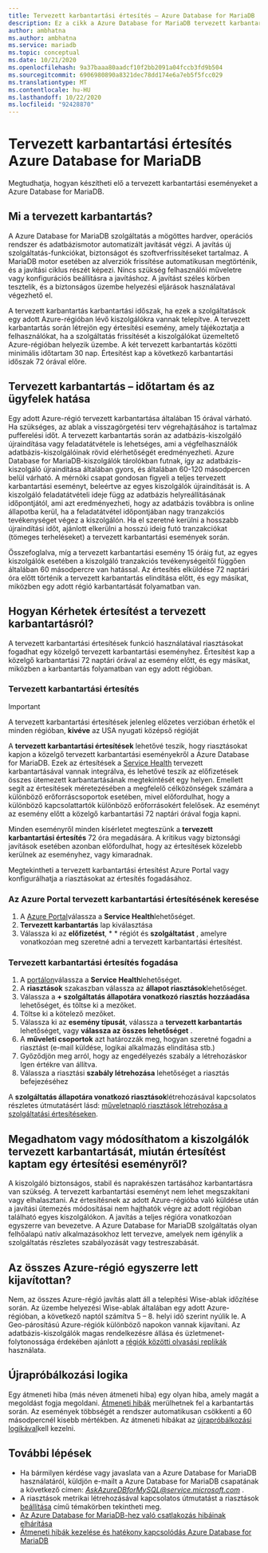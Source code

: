 ```yaml
---
title: Tervezett karbantartási értesítés – Azure Database for MariaDB
description: Ez a cikk a Azure Database for MariaDB tervezett karbantartási értesítési funkcióját ismerteti.
author: ambhatna
ms.author: ambhatna
ms.service: mariadb
ms.topic: conceptual
ms.date: 10/21/2020
ms.openlocfilehash: 9a37baaa80aadcf10f2bb2091a04fccb3fd9b504
ms.sourcegitcommit: 6906980890a8321dec78dd174e6a7eb5f5fcc029
ms.translationtype: MT
ms.contentlocale: hu-HU
ms.lasthandoff: 10/22/2020
ms.locfileid: "92428870"
---
```

# <a name="planned-maintenance-notification-in-azure-database-for-mariadb"></a>Tervezett karbantartási értesítés Azure Database for MariaDB

Megtudhatja, hogyan készítheti elő a tervezett karbantartási eseményeket a Azure Database for MariaDB.

## <a name="what-is-a-planned-maintenance"></a>Mi a tervezett karbantartás?

A Azure Database for MariaDB szolgáltatás a mögöttes hardver, operációs rendszer és adatbázismotor automatizált javítását végzi. A javítás új szolgáltatás-funkciókat, biztonságot és szoftverfrissítéseket tartalmaz. A MariaDB motor esetében az alverziók frissítése automatikusan megtörténik, és a javítási ciklus részét képezi. Nincs szükség felhasználói műveletre vagy konfigurációs beállításra a javításhoz. A javítást széles körben tesztelik, és a biztonságos üzembe helyezési eljárások használatával végezhető el.

A tervezett karbantartás karbantartási időszak, ha ezek a szolgáltatások egy adott Azure-régióban lévő kiszolgálókra vannak telepítve. A tervezett karbantartás során létrejön egy értesítési esemény, amely tájékoztatja a felhasználókat, ha a szolgáltatás frissítését a kiszolgálókat üzemeltető Azure-régióban helyezik üzembe. A két tervezett karbantartás közötti minimális időtartam 30 nap. Értesítést kap a következő karbantartási időszak 72 órával előre.

## <a name="planned-maintenance---duration-and-customer-impact"></a>Tervezett karbantartás – időtartam és az ügyfelek hatása

Egy adott Azure-régió tervezett karbantartása általában 15 órával várható. Ha szükséges, az ablak a visszagörgetési terv végrehajtásához is tartalmaz pufferelési időt. A tervezett karbantartás során az adatbázis-kiszolgáló újraindítása vagy feladatátvétele is lehetséges, ami a végfelhasználók adatbázis-kiszolgálóinak rövid elérhetőségét eredményezheti. Azure Database for MariaDB-kiszolgálók tárolókban futnak, így az adatbázis-kiszolgáló újraindítása általában gyors, és általában 60-120 másodpercen belül várható. A mérnöki csapat gondosan figyeli a teljes tervezett karbantartási eseményt, beleértve az egyes kiszolgálók újraindítását is. A kiszolgáló feladatátvételi ideje függ az adatbázis helyreállításának időpontjától, ami azt eredményezheti, hogy az adatbázis továbbra is online állapotba kerül, ha a feladatátvétel időpontjában nagy tranzakciós tevékenységet végez a kiszolgálón. Ha el szeretné kerülni a hosszabb újraindítási időt, ajánlott elkerülni a hosszú ideig futó tranzakciókat (tömeges terheléseket) a tervezett karbantartási események során.

Összefoglalva, míg a tervezett karbantartási esemény 15 óráig fut, az egyes kiszolgálók esetében a kiszolgáló tranzakciós tevékenységeitől függően általában 60 másodpercre van hatással. Az értesítés elküldése 72 naptári óra előtt történik a tervezett karbantartás elindítása előtt, és egy másikat, miközben egy adott régió karbantartását folyamatban van.

## <a name="how-can-i-get-notified-of-planned-maintenance"></a>Hogyan Kérhetek értesítést a tervezett karbantartásról?

A tervezett karbantartási értesítések funkció használatával riasztásokat fogadhat egy közelgő tervezett karbantartási eseményhez. Értesítést kap a közelgő karbantartási 72 naptári órával az esemény előtt, és egy másikat, miközben a karbantartás folyamatban van egy adott régióban.

### <a name="planned-maintenance-notification"></a>Tervezett karbantartási értesítés

> [!IMPORTANT]
> A tervezett karbantartási értesítések jelenleg előzetes verzióban érhetők el minden régióban, **kivéve** az USA nyugati középső régióját

A **tervezett karbantartási értesítések** lehetővé teszik, hogy riasztásokat kapjon a közelgő tervezett karbantartási eseményekről a Azure Database for MariaDB. Ezek az értesítések a [Service Health](../service-health/overview.md) tervezett karbantartásával vannak integrálva, és lehetővé teszik az előfizetések összes ütemezett karbantartásának megtekintését egy helyen. Emellett segít az értesítések méretezésében a megfelelő célközönségek számára a különböző erőforráscsoportok esetében, mivel előfordulhat, hogy a különböző kapcsolattartók különböző erőforrásokért felelősek. Az eseményt az esemény előtt a közelgő karbantartási 72 naptári órával fogja kapni.

Minden eseményről minden kísérletet megteszünk a **tervezett karbantartási értesítés** 72 óra megadására. A kritikus vagy biztonsági javítások esetében azonban előfordulhat, hogy az értesítések közelebb kerülnek az eseményhez, vagy kimaradnak.

Megtekintheti a tervezett karbantartási értesítést Azure Portal vagy konfigurálhatja a riasztásokat az értesítés fogadásához. 

### <a name="check-planned-maintenance-notification-from-azure-portal"></a>Az Azure Portal tervezett karbantartási értesítésének keresése

1. A [Azure Portal](https://portal.azure.com)válassza a **Service Health**lehetőséget.
2. **Tervezett karbantartás** lap kiválasztása
3. Válassza ki az **előfizetést**, * * régiót és **szolgáltatást** , amelyre vonatkozóan meg szeretné adni a tervezett karbantartási értesítést. 
   
### <a name="to-receive-planned-maintenance-notification"></a>Tervezett karbantartási értesítés fogadása

1. A [portálon](https://portal.azure.com)válassza a **Service Health**lehetőséget.
2. A **riasztások** szakaszban válassza az **állapot riasztások**lehetőséget.
3. Válassza a **+ szolgáltatás állapotára vonatkozó riasztás hozzáadása** lehetőséget, és töltse ki a mezőket.
4. Töltse ki a kötelező mezőket. 
5. Válassza ki az **esemény típusát**, válassza a **tervezett karbantartás** lehetőséget, vagy **válassza az összes lehetőséget** .
6. A **műveleti csoportok** azt határozzák meg, hogyan szeretné fogadni a riasztást (e-mail küldése, logikai alkalmazás elindítása stb.)  
7. Győződjön meg arról, hogy az engedélyezés szabály a létrehozáskor Igen értékre van állítva.
8. Válassza a riasztási **szabály létrehozása** lehetőséget a riasztás befejezéséhez

A **szolgáltatás állapotára vonatkozó riasztások**létrehozásával kapcsolatos részletes útmutatásért lásd: [műveletnapló riasztások létrehozása a szolgáltatási értesítéseken](../service-health/alerts-activity-log-service-notifications.md).

## <a name="can-i-control-or-change-planned-maintenance-for-my-servers-after-i-receive-a-notification-event"></a>Megadhatom vagy módosíthatom a kiszolgálók tervezett karbantartását, miután értesítést kaptam egy értesítési eseményről?

A kiszolgáló biztonságos, stabil és naprakészen tartásához karbantartásra van szükség. A tervezett karbantartási eseményt nem lehet megszakítani vagy elhalasztani. Az értesítésnek az adott Azure-régióba való küldése után a javítási ütemezés módosításai nem hajthatók végre az adott régióban található egyes kiszolgálókon. A javítás a teljes régióra vonatkozóan egyszerre van bevezetve. A Azure Database for MariaDB szolgáltatás olyan felhőalapú natív alkalmazásokhoz lett tervezve, amelyek nem igénylik a szolgáltatás részletes szabályozását vagy testreszabását.

## <a name="are-all-the-azure-regions-patched-at-the-same-time"></a>Az összes Azure-régió egyszerre lett kijavítottan?

Nem, az összes Azure-régió javítás alatt áll a telepítési Wise-ablak időzítése során. Az üzembe helyezési Wise-ablak általában egy adott Azure-régióban, a következő naptól számítva 5 – 8. helyi idő szerint nyúlik le. A Geo-párosítású Azure-régiók különböző napokon vannak kijavítani. Az adatbázis-kiszolgálók magas rendelkezésre állása és üzletmenet-folytonossága érdekében ajánlott a [régiók közötti olvasási replikák](./concepts-read-replicas.md#cross-region-replication) használata.

## <a name="retry-logic"></a>Újrapróbálkozási logika

Egy átmeneti hiba (más néven átmeneti hiba) egy olyan hiba, amely magát a megoldást fogja megoldani. [Átmeneti hibák](./concepts-connectivity.md#transient-errors) merülhetnek fel a karbantartás során. Az események többségét a rendszer automatikusan csökkenti a 60 másodpercnél kisebb mértékben. Az átmeneti hibákat az [újrapróbálkozási logikával](./concepts-connectivity.md#handling-transient-errors)kell kezelni.


## <a name="next-steps"></a>További lépések

- Ha bármilyen kérdése vagy javaslata van a Azure Database for MariaDB használatáról, küldjön e-mailt a Azure Database for MariaDB csapatának a következő címen: *AskAzureDBforMySQL@service.microsoft.com* .
- A riasztások metrikai létrehozásával kapcsolatos útmutatást a riasztások [beállítása](howto-alert-metric.md) című témakörben tekintheti meg.
- [Az Azure Database for MariaDB-hez való csatlakozás hibáinak elhárítása](howto-troubleshoot-common-connection-issues.md)
- [Átmeneti hibák kezelése és hatékony kapcsolódás Azure Database for MariaDB](concepts-connectivity.md)

